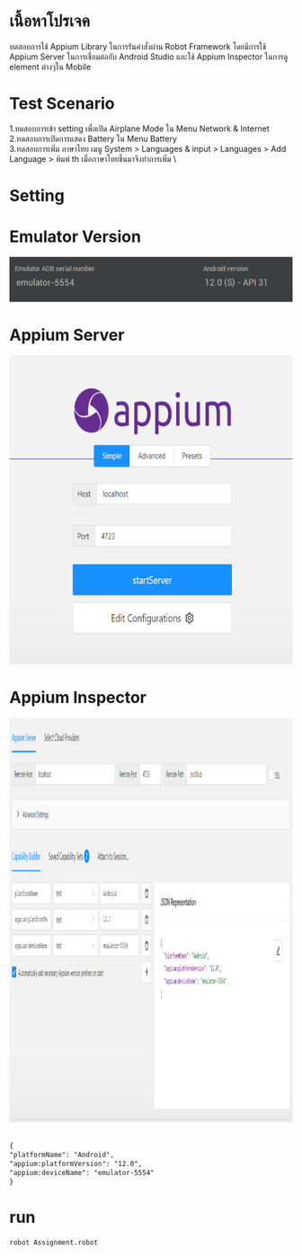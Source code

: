 # เนื้อหาโปรเจค
ทดสอบการใช้ Appium Library ในการรันคำสั่งผ่าน Robot Framework โดยมีการใช้ Appium Server ในการเชื่อมต่อกับ Android Studio และใช้ Appium Inspector ในการดู element ต่างๆใน Mobile

# Test Scenario
1.ทดสอบการเข้า setting เพื่อเปิด Airplane Mode ใน Menu Network & Internet \
2.ทดสอบการเปิดการแสดง Battery ใน Menu Battery \
3.ทดสอบการเพิ่ม ภาษาไทย เมนู System > Languages & input > Languages > Add Language >  พิมพ์ th เมื่อภาษาไทยขึ้นมาจึงทำการเพิ่ม \
# Setting

# Emulator Version 
<img src = 'image/emulator.PNG' width="550" height="80">

# Appium Server 
<img src = 'image/Appium_server_setting.PNG' width="660" height="550">

# Appium Inspector
<img src = 'image/Appium_inspector.PNG' width="1280" height="720">
<div align="left"> 
<pre><code>
{
"platformName": "Android",
"appium:platformVersion": "12.0",
"appium:deviceName": "emulator-5554"
}
</code></pre>
</div>

# run
<div align="left"> 
  <pre><code>robot Assignment.robot</code></pre>
</div>

